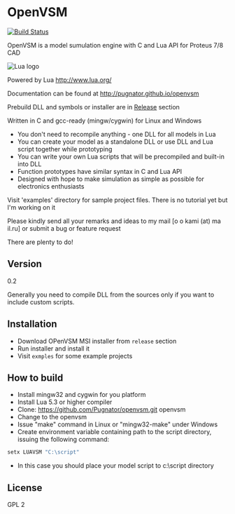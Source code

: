 OpenVSM
=========
[![Build Status](https://travis-ci.org/Pugnator/openvsm.svg?branch=testing)](https://travis-ci.org/Pugnator/openvsm)

OpenVSM is a model sumulation engine with C and Lua API for Proteus 7/8 CAD

![Lua logo](http://www.lua.org/images/powered-by-lua.gif)

Powered by Lua http://www.lua.org/

Documentation can be found at http://pugnator.github.io/openvsm

Prebuild DLL and symbols or installer are in [Release](https://github.com/Pugnator/openvsm/releases) section

Written in C and gcc-ready (mingw/cygwin) for Linux and Windows

  - You don't need to recompile anything - one DLL for all models in Lua
  - You can create your model as a standalone DLL or use DLL and Lua script together while prototyping
  - You can write your own Lua scripts that will be precompiled and built-in into DLL
  - Function prototypes have similar syntax in C and Lua API
  - Designed with hope to make simulation as simple as possible for electronics enthusiasts


Visit 'examples' directory for sample project files. There is no tutorial yet but I'm working on it

Please kindly send all your remarks and ideas to my mail [o o kami (at) ma il.ru] or submit a bug or feature request

There are plenty to do!

Version
----
0.2

Generally you need to compile DLL from the sources only if you want to include custom scripts.

Installation
--------------

  - Download OPenVSM MSI installer from `release` section
  - Run installer and install it
  - Visit `exmples` for some example projects  

How to build
--------------

  - Install mingw32 and cygwin for you platform
  - Install Lua 5.3 or higher compiler
  - Clone: https://github.com/Pugnator/openvsm.git openvsm
  - Change to the openvsm
  - Issue "make" command in Linux or "mingw32-make" under Windows
  - Create environment variable containing path to the script directory,
issuing the following command:

```bat
setx LUAVSM "C:\script"
```
  - In this case you should place your model script to c:\script directory

License
----

GPL 2
